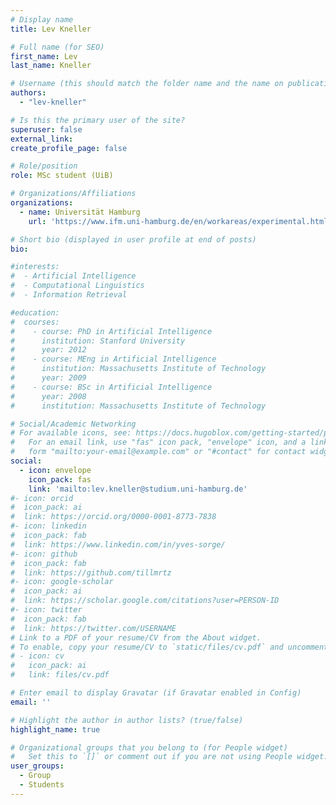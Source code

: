 ```yaml
---
# Display name
title: Lev Kneller

# Full name (for SEO)
first_name: Lev
last_name: Kneller

# Username (this should match the folder name and the name on publications)
authors:
  - "lev-kneller"

# Is this the primary user of the site?
superuser: false
external_link:
create_profile_page: false

# Role/position
role: MSc student (UiB)

# Organizations/Affiliations
organizations:
  - name: Universität Hamburg
    url: 'https://www.ifm.uni-hamburg.de/en/workareas/experimental.html'

# Short bio (displayed in user profile at end of posts)
bio:  

#interests:
#  - Artificial Intelligence
#  - Computational Linguistics
#  - Information Retrieval

#education:
#  courses:
#    - course: PhD in Artificial Intelligence
#      institution: Stanford University
#      year: 2012
#    - course: MEng in Artificial Intelligence
#      institution: Massachusetts Institute of Technology
#      year: 2009
#    - course: BSc in Artificial Intelligence
#      year: 2008
#      institution: Massachusetts Institute of Technology

# Social/Academic Networking
# For available icons, see: https://docs.hugoblox.com/getting-started/page-builder/#icons
#   For an email link, use "fas" icon pack, "envelope" icon, and a link in the
#   form "mailto:your-email@example.com" or "#contact" for contact widget.
social:
  - icon: envelope
    icon_pack: fas
    link: 'mailto:lev.kneller@studium.uni-hamburg.de'
#- icon: orcid
#  icon_pack: ai
#  link: https://orcid.org/0000-0001-8773-7838
#- icon: linkedin
#  icon_pack: fab
#  link: https://www.linkedin.com/in/yves-sorge/
#- icon: github
#  icon_pack: fab
#  link: https://github.com/tillmrtz
#- icon: google-scholar
#  icon_pack: ai
#  link: https://scholar.google.com/citations?user=PERSON-ID
#- icon: twitter
#  icon_pack: fab
#  link: https://twitter.com/USERNAME
# Link to a PDF of your resume/CV from the About widget.
# To enable, copy your resume/CV to `static/files/cv.pdf` and uncomment the lines below.
# - icon: cv
#   icon_pack: ai
#   link: files/cv.pdf

# Enter email to display Gravatar (if Gravatar enabled in Config)
email: ''

# Highlight the author in author lists? (true/false)
highlight_name: true

# Organizational groups that you belong to (for People widget)
#   Set this to `[]` or comment out if you are not using People widget.
user_groups:
  - Group
  - Students
---
```

